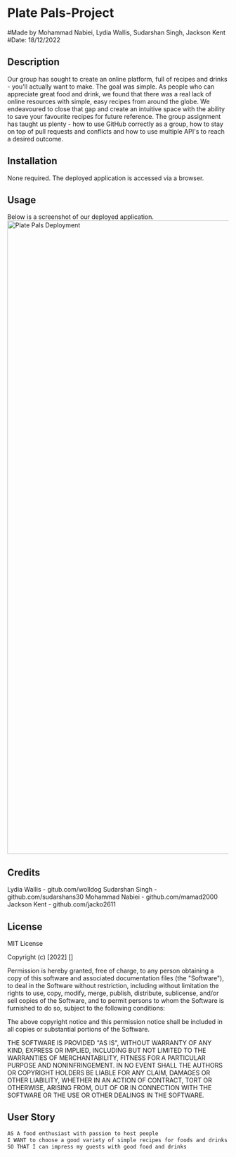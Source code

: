 # Plate Pals-Project


#Made by Mohammad Nabiei, Lydia Wallis, Sudarshan Singh, Jackson Kent
#Date: 18/12/2022

## Description

Our group has sought to create an online platform, full of recipes and drinks - you'll actually want to make.
The goal was simple. As people who can appreciate great food and drink, we found that there was a real lack of online resources with simple, easy recipes 
from around the globe. We endeavoured to close that gap and create an intuitive space with the ability to save your favourite recipes for future reference.
The group assignment has taught us plenty - how to use GitHub correctly as a group, how to stay on top of pull requests and conflicts and how to use multiple API's to reach a desired outcome.

## Installation

None required. The deployed application is accessed via a browser.

## Usage
Below is a screenshot of our deployed application.
<img width="1440" alt="Plate Pals Deployment" src="https://user-images.githubusercontent.com/117012325/211534309-60b50af0-86a7-400d-b79e-4bd7cb197b36.png">

## Credits

Lydia Wallis - gitub.com/wolldog
Sudarshan Singh - github.com/sudarshans30
Mohammad Nabiei - github.com/mamad2000
Jackson Kent - github.com/jacko2611

## License

MIT License

Copyright (c) [2022] [<NAME>]

Permission is hereby granted, free of charge, to any person obtaining a copy
of this software and associated documentation files (the "Software"), to deal
in the Software without restriction, including without limitation the rights
to use, copy, modify, merge, publish, distribute, sublicense, and/or sell
copies of the Software, and to permit persons to whom the Software is
furnished to do so, subject to the following conditions:

The above copyright notice and this permission notice shall be included in all
copies or substantial portions of the Software.

THE SOFTWARE IS PROVIDED "AS IS", WITHOUT WARRANTY OF ANY KIND, EXPRESS OR
IMPLIED, INCLUDING BUT NOT LIMITED TO THE WARRANTIES OF MERCHANTABILITY,
FITNESS FOR A PARTICULAR PURPOSE AND NONINFRINGEMENT. IN NO EVENT SHALL THE
AUTHORS OR COPYRIGHT HOLDERS BE LIABLE FOR ANY CLAIM, DAMAGES OR OTHER
LIABILITY, WHETHER IN AN ACTION OF CONTRACT, TORT OR OTHERWISE, ARISING FROM,
OUT OF OR IN CONNECTION WITH THE SOFTWARE OR THE USE OR OTHER DEALINGS IN THE
SOFTWARE.


## User Story

```md
AS A food enthusiast with passion to host people
I WANT to choose a good variety of simple recipes for foods and drinks 
SO THAT I can impress my guests with good food and drinks
```
